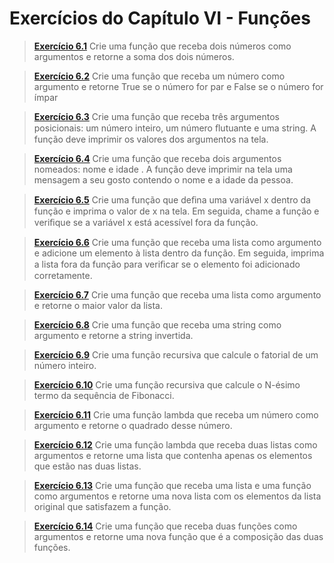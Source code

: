 # Exercícios do Capítulo VI - Funções

> **[Exercício 6.1](https://github.com/ThallesCansi/Programacao-para-Web/blob/master/1%C2%BA%20Bimestre/Cap%C3%ADtulo%20V%20-%20Cole%C3%A7%C3%B5es/Exercise%205.1.py)**  Crie uma função que receba dois números como argumentos e retorne a soma dos dois números. 

> **[Exercício 6.2](https://github.com/ThallesCansi/Programacao-para-Web/blob/master/1%C2%BA%20Bimestre/Cap%C3%ADtulo%20V%20-%20Cole%C3%A7%C3%B5es/Exercise%205.2.py)**  Crie uma função que receba um número como argumento e retorne True se o número for par e False se o número for ímpar

> **[Exercício 6.3](https://github.com/ThallesCansi/Programacao-para-Web/blob/master/1%C2%BA%20Bimestre/Cap%C3%ADtulo%20V%20-%20Cole%C3%A7%C3%B5es/Exercise%205.3.py)**  Crie uma função que receba três argumentos posicionais: um número inteiro, um número ﬂutuante e uma string. A função deve imprimir os valores dos argumentos na tela.

> **[Exercício 6.4](https://github.com/ThallesCansi/Programacao-para-Web/blob/master/1%C2%BA%20Bimestre/Cap%C3%ADtulo%20V%20-%20Cole%C3%A7%C3%B5es/Exercise%205.4.py)**  Crie uma função que receba dois argumentos nomeados: nome e idade . A função deve imprimir na tela uma mensagem a seu gosto contendo o nome e a idade da pessoa.

> **[Exercício 6.5](https://github.com/ThallesCansi/Programacao-para-Web/blob/master/1%C2%BA%20Bimestre/Cap%C3%ADtulo%20V%20-%20Cole%C3%A7%C3%B5es/Exercise%205.5.py)**  Crie uma função que deﬁna uma variável x dentro da função e imprima o valor de x na tela. Em seguida, chame a função e veriﬁque se a variável x está acessível fora da função.

> **[Exercício 6.6](https://github.com/ThallesCansi/Programacao-para-Web/blob/master/1%C2%BA%20Bimestre/Cap%C3%ADtulo%20V%20-%20Cole%C3%A7%C3%B5es/Exercise%205.6.py)**  Crie uma função que receba uma lista como argumento e adicione um elemento à lista dentro da função. Em seguida, imprima a lista fora da função para veriﬁcar se o elemento foi adicionado corretamente.

> **[Exercício 6.7](https://github.com/ThallesCansi/Programacao-para-Web/blob/master/1%C2%BA%20Bimestre/Cap%C3%ADtulo%20V%20-%20Cole%C3%A7%C3%B5es/Exercise%205.7.py)**  Crie uma função que receba uma lista como argumento e retorne o maior valor da lista.

> **[Exercício 6.8](https://github.com/ThallesCansi/Programacao-para-Web/blob/master/1%C2%BA%20Bimestre/Cap%C3%ADtulo%20V%20-%20Cole%C3%A7%C3%B5es/Exercise%205.8.py)**  Crie uma função que receba uma string como argumento e retorne a string invertida.

> **[Exercício 6.9](https://github.com/ThallesCansi/Programacao-para-Web/blob/master/1%C2%BA%20Bimestre/Cap%C3%ADtulo%20V%20-%20Cole%C3%A7%C3%B5es/Exercise%205.9.py)**  Crie uma função recursiva que calcule o fatorial de um número inteiro.

> **[Exercício 6.10](https://github.com/ThallesCansi/Programacao-para-Web/blob/master/1%C2%BA%20Bimestre/Cap%C3%ADtulo%20V%20-%20Cole%C3%A7%C3%B5es/Exercise%205.10.py)**  Crie uma função recursiva que calcule o N-ésimo termo da sequência de Fibonacci.

> **[Exercício 6.11](https://github.com/ThallesCansi/Programacao-para-Web/blob/master/1%C2%BA%20Bimestre/Cap%C3%ADtulo%20V%20-%20Cole%C3%A7%C3%B5es/Exercise%205.11.py)**  Crie uma função lambda que receba um número como argumento e retorne o quadrado desse número.

> **[Exercício 6.12](https://github.com/ThallesCansi/Programacao-para-Web/blob/master/1%C2%BA%20Bimestre/Cap%C3%ADtulo%20V%20-%20Cole%C3%A7%C3%B5es/Exercise%205.12.py)**  Crie uma função lambda que receba duas listas como argumentos e retorne uma lista que contenha apenas os elementos que estão nas duas listas.

> **[Exercício 6.13](https://github.com/ThallesCansi/Programacao-para-Web/blob/master/1%C2%BA%20Bimestre/Cap%C3%ADtulo%20V%20-%20Cole%C3%A7%C3%B5es/Exercise%205.13.py)**  Crie uma função que receba uma lista e uma função como argumentos e retorne uma nova lista com os elementos da lista original que satisfazem a função.

> **[Exercício 6.14](https://github.com/ThallesCansi/Programacao-para-Web/blob/master/1%C2%BA%20Bimestre/Cap%C3%ADtulo%20V%20-%20Cole%C3%A7%C3%B5es/Exercise%205.14.py)**  Crie uma função que receba duas funções como argumentos e retorne uma nova função que é a composição das duas funções.